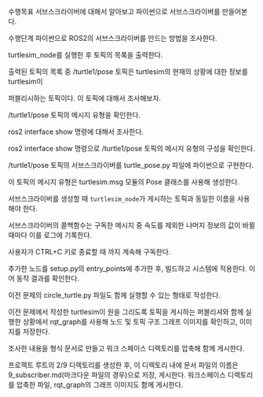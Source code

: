 수행목표
서브스크라이버에 대해서 알아보고 파이썬으로 서브스크라이버를 만들어본다.

수행단계
파이썬으로 ROS2의 서브스크라이버를 만드는 방법을 조사한다.

turtlesim_node를 실행한 후 토픽의 목록을 출력한다.

출력된 토픽의 목록 중 /turtle1/pose 토픽은 turtlesim의 현재의 상황에 대한 정보를 turtlesim이

퍼블리시하는 토픽이다. 이 토픽에 대해서 조사해보자.

/turtle1/pose 토픽의 메시지 유형을 확인한다.

ros2 interface show 명령에 대해서 조사한다.

ros2 interface show 명령으로 /turtle1/pose 토픽의 메시지 유형의 구성을 확인한다.

/turtle1/pose 토픽의 서브스크라이버를 turtle_pose.py 파일에 파이썬으로 구현한다.

이 토픽의 메시지 유형은 turtlesim.msg 모듈의 Pose 클래스를 사용해 생성한다.

서브스크라이버를 생성할 때 `turtlesim_node`가 게시하는 토픽과 동일한 이름을 사용해야 한다.

서브스크라이버의 콜백함수는 구독한 메시지 중 속도를 제외한 나머지 정보의 값이 바뀔 때마다 이를 로그에 기록한다.

사용자가 CTRL+C 키로 종료할 때 까지 계속해 구독한다.

추가한 노드를 setup.py의 entry_points에 추가한 후, 빌드하고 시스템에 적용한다. 이어 동작 결과를 확인한다.

이전 문제의 circle_turtle.py 파일도 함께 실행할 수 있는 형태로 작성한다.

이전 문제에서 작성한 turtlesim이 원을 그리도록 토픽을 게시하는 퍼블리셔와 함께 실행한 상황에서 rqt_graph를 사용해 노드 및 토픽 구조 그래프 이미지를 확인하고, 이미지를 저장한다.

조사한 내용을 형식 문서로 만들고 워크 스페이스 디렉토리를 압축해 함께 게시한다.

프로젝트 루트의 2/9 디렉토리를 생성한 후, 이 디렉토리 내에 문서 파일의 이름은 9_subscriber.md(마크다운 파일의 경우)으로 저장, 게시한다. 워크스페이스 디렉토리를 압축한 파일, rqt_graph의 그래프 이미지도 함께 게시한다.